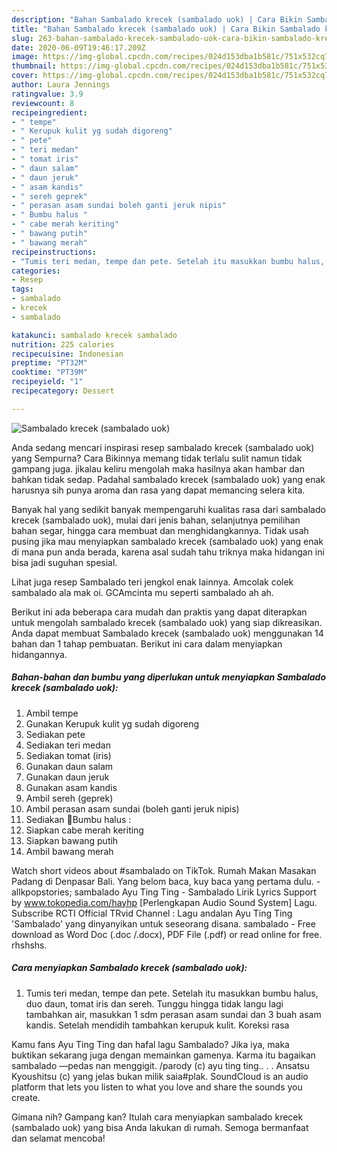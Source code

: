 ```yaml
---
description: "Bahan Sambalado krecek (sambalado uok) | Cara Bikin Sambalado krecek (sambalado uok) Yang Sedap"
title: "Bahan Sambalado krecek (sambalado uok) | Cara Bikin Sambalado krecek (sambalado uok) Yang Sedap"
slug: 263-bahan-sambalado-krecek-sambalado-uok-cara-bikin-sambalado-krecek-sambalado-uok-yang-sedap
date: 2020-06-09T19:46:17.209Z
image: https://img-global.cpcdn.com/recipes/024d153dba1b581c/751x532cq70/sambalado-krecek-sambalado-uok-foto-resep-utama.jpg
thumbnail: https://img-global.cpcdn.com/recipes/024d153dba1b581c/751x532cq70/sambalado-krecek-sambalado-uok-foto-resep-utama.jpg
cover: https://img-global.cpcdn.com/recipes/024d153dba1b581c/751x532cq70/sambalado-krecek-sambalado-uok-foto-resep-utama.jpg
author: Laura Jennings
ratingvalue: 3.9
reviewcount: 8
recipeingredient:
- " tempe"
- " Kerupuk kulit yg sudah digoreng"
- " pete"
- " teri medan"
- " tomat iris"
- " daun salam"
- " daun jeruk"
- " asam kandis"
- " sereh geprek"
- " perasan asam sundai boleh ganti jeruk nipis"
- " Bumbu halus "
- " cabe merah keriting"
- " bawang putih"
- " bawang merah"
recipeinstructions:
- "Tumis teri medan, tempe dan pete. Setelah itu masukkan bumbu halus, duo daun, tomat iris dan sereh. Tunggu hingga tidak langu lagi tambahkan air, masukkan 1 sdm perasan asam sundai dan 3 buah asam kandis. Setelah mendidih tambahkan kerupuk kulit. Koreksi rasa"
categories:
- Resep
tags:
- sambalado
- krecek
- sambalado

katakunci: sambalado krecek sambalado 
nutrition: 225 calories
recipecuisine: Indonesian
preptime: "PT32M"
cooktime: "PT39M"
recipeyield: "1"
recipecategory: Dessert

---
```



![Sambalado krecek (sambalado uok)](https://img-global.cpcdn.com/recipes/024d153dba1b581c/751x532cq70/sambalado-krecek-sambalado-uok-foto-resep-utama.jpg)

Anda sedang mencari inspirasi resep sambalado krecek (sambalado uok) yang Sempurna? Cara Bikinnya memang tidak terlalu sulit namun tidak gampang juga. jikalau keliru mengolah maka hasilnya akan hambar dan bahkan tidak sedap. Padahal sambalado krecek (sambalado uok) yang enak harusnya sih punya aroma dan rasa yang dapat memancing selera kita.

Banyak hal yang sedikit banyak mempengaruhi kualitas rasa dari sambalado krecek (sambalado uok), mulai dari jenis bahan, selanjutnya pemilihan bahan segar, hingga cara membuat dan menghidangkannya. Tidak usah pusing jika mau menyiapkan sambalado krecek (sambalado uok) yang enak di mana pun anda berada, karena asal sudah tahu triknya maka hidangan ini bisa jadi suguhan spesial.

Lihat juga resep Sambalado teri jengkol enak lainnya. Amcolak colek sambalado ala mak oi. GCAmcinta mu seperti sambalado ah ah.


Berikut ini ada beberapa cara mudah dan praktis yang dapat diterapkan untuk mengolah sambalado krecek (sambalado uok) yang siap dikreasikan. Anda dapat membuat Sambalado krecek (sambalado uok) menggunakan 14 bahan dan 1 tahap pembuatan. Berikut ini cara dalam menyiapkan hidangannya.

<!--inarticleads1-->

##### Bahan-bahan dan bumbu yang diperlukan untuk menyiapkan Sambalado krecek (sambalado uok):

1. Ambil  tempe
1. Gunakan  Kerupuk kulit yg sudah digoreng
1. Sediakan  pete
1. Sediakan  teri medan
1. Sediakan  tomat (iris)
1. Gunakan  daun salam
1. Gunakan  daun jeruk
1. Gunakan  asam kandis
1. Ambil  sereh (geprek)
1. Ambil  perasan asam sundai (boleh ganti jeruk nipis)
1. Sediakan  🌻Bumbu halus :
1. Siapkan  cabe merah keriting
1. Siapkan  bawang putih
1. Ambil  bawang merah


Watch short videos about #sambalado on TikTok. Rumah Makan Masakan Padang di Denpasar Bali. Yang belom baca, kuy baca yang pertama dulu. -allkpopstories; sambalado Ayu Ting Ting - Sambalado Lirik Lyrics Support by www.tokopedia.com/hayhp [Perlengkapan Audio Sound System] Lagu. Subscribe RCTI Official TRvid Channel : Lagu andalan Ayu Ting Ting &#39;Sambalado&#39; yang dinyanyikan untuk seseorang disana. sambalado - Free download as Word Doc (.doc /.docx), PDF File (.pdf) or read online for free. rhshshs. 

<!--inarticleads2-->

##### Cara menyiapkan Sambalado krecek (sambalado uok):

1. Tumis teri medan, tempe dan pete. Setelah itu masukkan bumbu halus, duo daun, tomat iris dan sereh. Tunggu hingga tidak langu lagi tambahkan air, masukkan 1 sdm perasan asam sundai dan 3 buah asam kandis. Setelah mendidih tambahkan kerupuk kulit. Koreksi rasa


Kamu fans Ayu Ting Ting dan hafal lagu Sambalado? Jika iya, maka buktikan sekarang juga dengan memainkan gamenya. Karma itu bagaikan sambalado ―pedas nan menggigit. /parody (c) ayu ting ting.. . . Ansatsu Kyoushitsu (c) yang jelas bukan milik saia#plak. SoundCloud is an audio platform that lets you listen to what you love and share the sounds you create. 

Gimana nih? Gampang kan? Itulah cara menyiapkan sambalado krecek (sambalado uok) yang bisa Anda lakukan di rumah. Semoga bermanfaat dan selamat mencoba!
